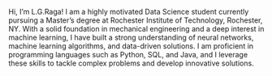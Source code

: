 Hi, I’m L.G.Raga!
I am a highly motivated Data Science student currently pursuing a Master’s degree at Rochester Institute of Technology, Rochester, NY. With a solid foundation in mechanical engineering and a deep interest in machine learning, I have built a strong understanding of neural networks, machine learning algorithms, and data-driven solutions. I am proficient in programming languages such as Python, SQL, and Java, and I leverage these skills to tackle complex problems and develop innovative solutions.

<!---
RagaLG/RagaLG is a ✨ special ✨ repository because its `README.md` (this file) appears on your GitHub profile.
You can click the Preview link to take a look at your changes.
--->
